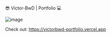 :sunglasses: Victor-BwD | Portfolio :computer:

![image](https://user-images.githubusercontent.com/32820715/206270307-9bec132c-d752-48d7-a53d-3e832596652e.png)

Check out: https://victorbwd-portfolio.vercel.app
